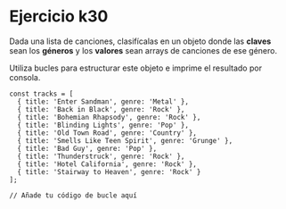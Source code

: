 # Ejercicio k30

Dada una lista de canciones, clasifícalas en un objeto donde las **claves** sean los **géneros** y los **valores** sean arrays de canciones de ese género.

Utiliza bucles para estructurar este objeto e imprime el resultado por consola.

```
const tracks = [
  { title: 'Enter Sandman', genre: 'Metal' },
  { title: 'Back in Black', genre: 'Rock' },
  { title: 'Bohemian Rhapsody', genre: 'Rock' },
  { title: 'Blinding Lights', genre: 'Pop' },
  { title: 'Old Town Road', genre: 'Country' },
  { title: 'Smells Like Teen Spirit', genre: 'Grunge' },
  { title: 'Bad Guy', genre: 'Pop' },
  { title: 'Thunderstruck', genre: 'Rock' },
  { title: 'Hotel California', genre: 'Rock' },
  { title: 'Stairway to Heaven', genre: 'Rock' }
];

// Añade tu código de bucle aquí
```